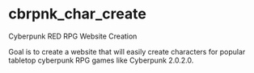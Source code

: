 # cbrpnk_char_create
Cyberpunk RED RPG Website Creation

Goal is to create a website that will easily create characters for popular tabletop cyberpunk RPG games like Cyberpunk 2.0.2.0.
